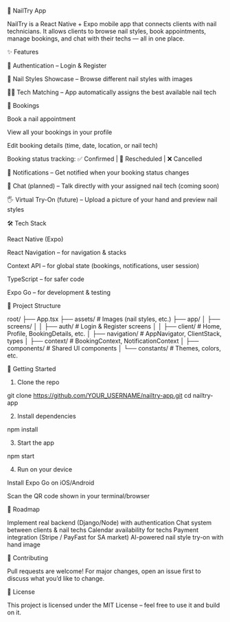💅 NailTry App

NailTry is a React Native + Expo mobile app that connects clients with nail technicians.
It allows clients to browse nail styles, book appointments, manage bookings, and chat with their techs — all in one place.

✨ Features

🔐 Authentication – Login & Register

🎨 Nail Styles Showcase – Browse different nail styles with images

👩‍🎨 Tech Matching – App automatically assigns the best available nail tech

📅 Bookings

Book a nail appointment

View all your bookings in your profile

Edit booking details (time, date, location, or nail tech)

Booking status tracking: ✅ Confirmed | 🔄 Rescheduled | ❌ Cancelled

🔔 Notifications – Get notified when your booking status changes

💬 Chat (planned) – Talk directly with your assigned nail tech (coming soon)

🖐️ Virtual Try-On (future) – Upload a picture of your hand and preview nail styles

🛠️ Tech Stack

React Native (Expo)

React Navigation – for navigation & stacks

Context API – for global state (bookings, notifications, user session)

TypeScript – for safer code

Expo Go – for development & testing

📂 Project Structure

root/
├── App.tsx
├── assets/          # Images (nail styles, etc.)
├── app/
│   ├── screens/
│   │   ├── auth/    # Login & Register screens
│   │   ├── client/  # Home, Profile, BookingDetails, etc.
│   ├── navigation/  # AppNavigator, ClientStack, types
│   ├── context/     # BookingContext, NotificationContext
│   ├── components/  # Shared UI components
│   └── constants/   # Themes, colors, etc.

🚀 Getting Started
1. Clone the repo

git clone https://github.com/YOUR_USERNAME/nailtry-app.git
cd nailtry-app

2. Install dependencies

npm install

3. Start the app

npm start

4. Run on your device

Install Expo Go on iOS/Android

Scan the QR code shown in your terminal/browser

🔮 Roadmap

Implement real backend (Django/Node) with authentication
Chat system between clients & nail techs
Calendar availability for techs
Payment integration (Stripe / PayFast for SA market)
AI-powered nail style try-on with hand image

🤝 Contributing

Pull requests are welcome! For major changes, open an issue first to discuss what you’d like to change.

📜 License

This project is licensed under the MIT License – feel free to use it and build on it.
